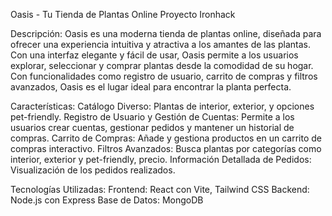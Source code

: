Oasis - Tu Tienda de Plantas Online
Proyecto Ironhack

Descripción:
Oasis es una moderna tienda de plantas online, diseñada para ofrecer una experiencia intuitiva y atractiva a los amantes de las plantas. Con una interfaz elegante y fácil de usar, Oasis permite a los usuarios explorar, seleccionar y comprar plantas desde la comodidad de su hogar. Con funcionalidades como registro de usuario, carrito de compras y filtros avanzados, Oasis es el lugar ideal para encontrar la planta perfecta.

Características:
Catálogo Diverso: Plantas de interior, exterior, y opciones pet-friendly.
Registro de Usuario y Gestión de Cuentas: Permite a los usuarios crear cuentas, gestionar pedidos y mantener un historial de compras.
Carrito de Compras: Añade y gestiona productos en un carrito de compras interactivo.
Filtros Avanzados: Busca plantas por categorías como interior, exterior y pet-friendly, precio.
Información Detallada de Pedidos: Visualización de los pedidos realizados.

Tecnologías Utilizadas:
Frontend: React con Vite, Tailwind CSS
Backend: Node.js con Express
Base de Datos: MongoDB
